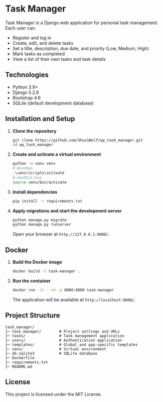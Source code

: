 # Task Manager

Task Manager is a Django web application for personal task management. Each user can:

- Register and log in  
- Create, edit, and delete tasks  
- Set a title, description, due date, and priority (Low, Medium, High)  
- Mark tasks as completed  
- View a list of their own tasks and task details  

## Technologies

- Python 3.9+  
- Django 5.2.6  
- Bootstrap 4.6  
- SQLite (default development database)  

## Installation and Setup

1. **Clone the repository**  
   ```bash
   git clone https://github.com/Shuv1Wolf/wp_task_manager.git
   cd wp_task_manager
   ```

2. **Create and activate a virtual environment**  
   ```bash
   python -m venv venv
   # Windows
   .\venv\Scripts\activate
   # macOS/Linux
   source venv/bin/activate
   ```

3. **Install dependencies**  
   ```bash
   pip install -r requirements.txt
   ```

4. **Apply migrations and start the development server**  
   ```bash
   python manage.py migrate
   python manage.py runserver
   ```
   Open your browser at `http://127.0.0.1:8000/`.

## Docker

1. **Build the Docker image**  
   ```bash
   docker build -t task-manager .
   ```
2. **Run the container**  
   ```bash
   docker run -it --rm -p 8000:8000 task-manager
   ```
   The application will be available at `http://localhost:8000/`.

## Project Structure

```
task_manager/
├─ task_manager/        # Project settings and URLs  
├─ tasks/               # Task management application  
├─ users/               # Authentication application  
├─ templates/           # Global and app-specific templates  
├─ venv/                # Virtual environment  
├─ db.sqlite3           # SQLite database  
├─ Dockerfile  
├─ requirements.txt  
├─ README.md  
```

## License

This project is licensed under the MIT License.
